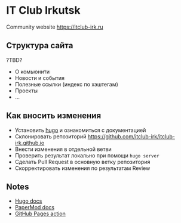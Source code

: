 # IT Club Irkutsk

Community website https://itclub-irk.ru


## Структура сайта

?TBD?

- О комьюнити
- Новости и события
- Полезные ссылки (индекс по хэштегам)
- Проекты
- ...


## Как вносить изменения

- Установить [hugo](https://gohugo.io) и ознакомиться с документацией
- Склонировать репозиторий <https://github.com/itclub-irk/itclub-irk.github.io>
- Внести изменения в отдельной ветви
- Проверить результат локально при помощи `hugo server`
- Сделать Pull Request в основную ветку репозитория
- Скорректировать изменения по результатам Review


## Notes

- [Hugo docs](https://gohugo.io/documentation/)
- [PaperMod docs](https://github.com/adityatelange/hugo-PaperMod)
- [GitHub Pages action](https://github.com/marketplace/actions/github-pages-action)

